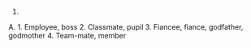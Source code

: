 1.
  A.
    1. Employee, boss
    2. Classmate, pupil
    3. Fiancee, fiance, godfather, godmother
    4. Team-mate, member